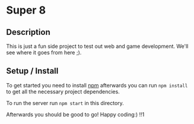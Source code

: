 # Super 8

## Description
This is just a fun side project to test out web and game development. We'll see where it goes from here ;).

## Setup / Install

To get started you need to install [npm](https://www.npmjs.com/get-npm) afterwards you can run `npm install` to get all the necessary project dependencies.

To run the server run `npm start` in this directory.

Afterwards you should be good to go! Happy coding:) !!1